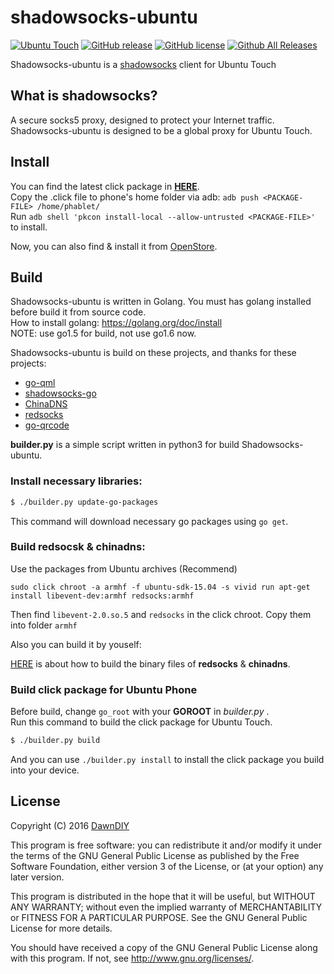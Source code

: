 # shadowsocks-ubuntu

[![Ubuntu Touch](https://img.shields.io/badge/ubuntu-touch-e95420.svg)]()
[![GitHub release](https://img.shields.io/github/release/dawndiy/shadowsocks-ubuntu.svg?maxAge=2592000)]()
[![GitHub license](https://img.shields.io/badge/license-AGPL-blue.svg)](https://raw.githubusercontent.com/dawndiy/shadowsocks-ubuntu/master/LICENSE)
[![Github All Releases](https://img.shields.io/github/downloads/dawndiy/shadowsocks-ubuntu/total.svg?maxAge=2592000)]()

Shadowsocks-ubuntu is a [shadowsocks](https://shadowsocks.org) client for Ubuntu Touch

## What is shadowsocks?
A secure socks5 proxy, designed to protect your Internet traffic.  
Shadowsocks-ubuntu is designed to be a global proxy for Ubuntu Touch.

## Install
You can find the latest click package in [**HERE**](https://github.com/dawndiy/shadowsocks-ubuntu/releases).  
Copy the .click file to phone's home folder via adb: `adb push <PACKAGE-FILE> /home/phablet/`  
Run `adb shell 'pkcon install-local --allow-untrusted <PACKAGE-FILE>'` to install.

Now, you can also find & install it from [OpenStore](https://open.uappexplorer.com/app/shadowsocks.ubuntu-dawndiy).

## Build
Shadowsocks-ubuntu is written in Golang. You must has golang installed before build it from source code.  
How to install golang: https://golang.org/doc/install  
NOTE: use go1.5 for build, not use go1.6 now.

Shadowsocks-ubuntu is build on these projects, and thanks for these projects:

- [go-qml](https://github.com/go-qml/qml)
- [shadowsocks-go](https://github.com/shadowsocks/shadowsocks-go)
- [ChinaDNS](https://github.com/shadowsocks/ChinaDNS)
- [redsocks](https://github.com/darkk/redsocks)
- [go-qrcode](https://github.com/skip2/go-qrcode)

**builder.py** is a simple script written in python3 for build Shadowsocks-ubuntu.

### Install necessary libraries: 

```bash
$ ./builder.py update-go-packages
```
This command will download necessary go packages using `go get`.

### Build redsocsk & chinadns: 

Use the packages from Ubuntu archives (Recommend)

```
sudo click chroot -a armhf -f ubuntu-sdk-15.04 -s vivid run apt-get install libevent-dev:armhf redsocks:armhf
```
Then find `libevent-2.0.so.5` and `redsocks` in the click chroot. Copy them into folder `armhf`


Also you can build it by youself:

[HERE](BUILD.md) is about how to build the binary files of **redsocks** & **chinadns**.

### Build click package for Ubuntu Phone

Before build, change `go_root` with your **GOROOT** in *builder.py* .  
Run this command to build the click package for Ubuntu Touch.  
```bash
$ ./builder.py build
```

And you can use `./builder.py install` to install the click package you build into your device.

## License

Copyright (C) 2016  [DawnDIY](http://dawndiy.com/)

This program is free software: you can redistribute it and/or modify
it under the terms of the GNU General Public License as published by
the Free Software Foundation, either version 3 of the License, or
(at your option) any later version.

This program is distributed in the hope that it will be useful,
but WITHOUT ANY WARRANTY; without even the implied warranty of
MERCHANTABILITY or FITNESS FOR A PARTICULAR PURPOSE.  See the
GNU General Public License for more details.

You should have received a copy of the GNU General Public License
along with this program.  If not, see <http://www.gnu.org/licenses/>.
